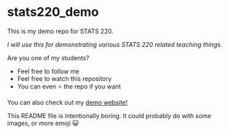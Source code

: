 # stats220_demo

This is my demo repo for STATS 220. 

*I will use this for demonstrating various STATS 220 related teaching things.*

Are you one of my students?

- Feel free to follow me
- Feel free to watch this repository
- You can even ⭐ the repo if you want 

You can also check out my [demo website!](https://annafergusson.github.io/stats220_demo/)

This README file is intentionally boring. It could probably do with some images, or more emoji 😺
